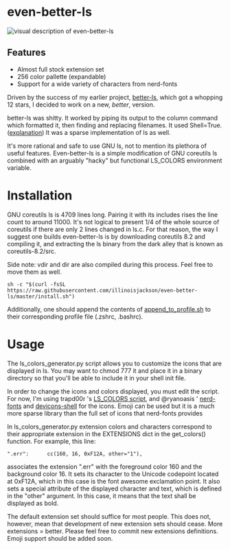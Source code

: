 # even-better-ls

![visual description of even-better-ls](http://imgur.com/H0sLGFX.png)

## Features

- Almost full stock extension set
- 256 color pallette (expandable)
- Support for a wide variety of characters from nerd-fonts

Driven by the success of my earlier project, [better-ls](https://github.com/illinoisjackson/better-ls/), which got a whopping 12 stars, I decided to work on a new, *better*, version.

better-ls was shitty. It worked by piping its output to the column command which formatted it, then finding and replacing filenames. It used Shell=True. ([explanation](https://stackoverflow.com/questions/3172470/actual-meaning-of-shell-true-in-subprocess)) It was a sparse implementation of ls as well.

It's more rational and safe to use GNU ls, not to mention its plethora of useful features. Even-better-ls is a simple modification of GNU coreutils ls combined with an arguably "hacky" but functional LS_COLORS environment variable.

# Installation

GNU coreutils ls is 4709 lines long. Pairing it with its includes rises the line count to around 11000. It's not logical to present 1/4 of the whole source of coreutils if there are only 2 lines changed in ls.c. For that reason, the way I suggest one builds even-better-ls is by downloading coreutils 8.2 and compiling it, and extracting the ls binary from the dark alley that is known as coreutils-8.2/src.

Side note: vdir and dir are also compiled during this process. Feel free to move them as well.

```
sh -c "$(curl -fsSL https://raw.githubusercontent.com/illinoisjackson/even-better-ls/master/install.sh")
```

Additionally, one should append the contents of [append_to_profile.sh](https://raw.githubusercontent.com/illinoisjackson/even-better-ls/master/append_to_profile.sh) to their corresponding profile file (.zshrc, .bashrc).

# Usage

The ls_colors_generator.py script allows you to customize the icons that are displayed in ls. You may want to chmod 777 it and place it in a binary directory so that you'll be able to include it in your shell init file.

In order to change the icons and colors displayed, you must edit the script. For now, I'm using trapd00r 's [LS_COLORS script](https://github.com/trapd00r/LS_COLORS), and @ryanoasis ' [nerd-fonts](http://www.github.com/ryanoasis/nerd-fonts) and [devicons-shell](http://www.github.com/ryanoasis/devicons-shell) for the icons. Emoji can be used but it is a much more sparse library than the full set of icons that nerd-fonts provides

In ls_colors_generator.py extension colors and characters correspond to their appropriate extension in the EXTENSIONS dict in the get_colors() function. For example, this line:

```".err":		cc(160, 16, 0xF12A, other="1"),```

associates the extension ".err" with the foreground color 160 and the background color 16. It sets its character to the Unicode codepoint located at 0xF12A, which in this case is the font awesome exclamation point. It also sets a special attribute of the displayed character and text, which is defined in the "other" argument. In this case, it means that the text shall be displayed as bold.

The default extension set should suffice for most people. This does not, however, mean that development of new extension sets should cease. More extensions = better. Please feel free to commit new extensions definitions. Emoji support should be added soon.
